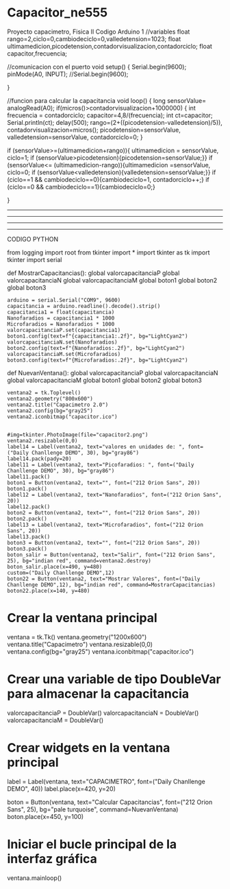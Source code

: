 # Capacitor_ne555
Proyecto capacimetro, Fisica II
Codigo Arduino 1
//variables
float rango=2,ciclo=0,cambiodeciclo=0,valledetension=1023;
float ultimamedicion,picodetension,contadorvisualizacion,contadorciclo;
float capacitor,frecuencia;

//comunicacion con el puerto
void setup() {
  Serial.begin(9600);
  pinMode(A0, INPUT);
  //Serial.begin(9600);
  
}

//funcion para calcular la capacitancia
void loop() {
     long sensorValue= analogRead(A0);
     if(micros()>contadorvisualizacion+1000000)
     {
      int frecuencia = contadorciclo;
      capacitor=4,8/(frecuencia);
      int ct=capacitor;
      Serial.println(ct);
      delay(500);
      rango=(2+((picodetension-valledetension)/5)), contadorvisualizacion=micros();
      picodetension=sensorValue, valledetension=sensorValue, contadorciclo=0;
     }

   if (sensorValue>=(ultimamedicion+rango)){ ultimamedicion = sensorValue, ciclo=1;
   if (sensorValue>picodetension){picodetension=sensorValue;}}
   if (sensorValue<= (ultimamedicion-rango)){ultimamedicion =sensorValue, ciclo=0;
   if (sensorValue<valledetension){valledetension=sensorValue;}}
   if (ciclo==1 && cambiodeciclo==0){cambiodeciclo=1, contadorciclo++;}
   if (ciclo==0 && cambiodeciclo==1){cambiodeciclo=0;}

}

*************************
*************************
*************************
*************************
CODIGO PYTHON

from logging import root
from tkinter import *
import tkinter as tk
import tkinter
import serial

def MostrarCapacitancias():
    global valorcapacitanciaP
    global valorcapacitanciaN
    global valorcapacitanciaM
    global boton1
    global boton2
    global boton3

    arduino = serial.Serial("COM9", 9600)
    capacitancia = arduino.readline().decode().strip()
    capacitancia1 = float(capacitancia)
    Nanofaradios = capacitancia1 * 1000
    Microfaradios = Nanofaradios * 1000
    valorcapacitanciaP.set(capacitancia1)
    boton1.config(text=f"{capacitancia1:.2f}", bg="LightCyan2")
    valorcapacitanciaN.set(Nanofaradios)
    boton2.config(text=f"{Nanofaradios:.2f}", bg="LightCyan2")
    valorcapacitanciaM.set(Microfaradios)
    boton3.config(text=f"{Microfaradios:.2f}", bg="LightCyan2")

def NuevanVentana():
    global valorcapacitanciaP
    global valorcapacitanciaN
    global valorcapacitanciaM
    global boton1
    global boton2
    global boton3
    
    ventana2 = tk.Toplevel()
    ventana2.geometry("800x600")
    ventana2.title("Capacimetro 2.0")
    ventana2.config(bg="gray25")
    ventana2.iconbitmap("capacitor.ico")
  

    #img=tkinter.PhotoImage(file="capacitor2.png")
    ventana2.resizable(0,0)
    label14 = Label(ventana2, text="valores en unidades de: ", font=("Daily Chanllenge DEMO", 30), bg="gray86")
    label14.pack(pady=20)
    label11 = Label(ventana2, text="Picofaradios: ", font=("Daily Chanllenge DEMO", 30), bg="gray86")
    label11.pack()
    boton1 = Button(ventana2, text="", font=("212 Orion Sans", 20))
    boton1.pack()
    label12 = Label(ventana2, text="Nanofaradios", font=("212 Orion Sans", 20))
    label12.pack()
    boton2 = Button(ventana2, text="", font=("212 Orion Sans", 20))
    boton2.pack()
    label13 = Label(ventana2, text="Microfaradios", font=("212 Orion Sans", 20))
    label13.pack()
    boton3 = Button(ventana2, text="", font=("212 Orion Sans", 20))
    boton3.pack()
    boton_salir = Button(ventana2, text="Salir", font=("212 Orion Sans", 25), bg="indian red", command=ventana2.destroy)  
    boton_salir.place(x=490, y=480)
    custom=("Daily Chanllenge DEMO",12)
    boton22 = Button(ventana2, text="Mostrar Valores", font=("Daily Chanllenge DEMO",12), bg="indian red", command=MostrarCapacitancias)
    boton22.place(x=140, y=480)

# Crear la ventana principal
ventana = tk.Tk()
ventana.geometry("1200x600")
ventana.title("Capacimetro")
ventana.resizable(0,0)
ventana.config(bg="gray25")
ventana.iconbitmap("capacitor.ico")

# Crear una variable de tipo DoubleVar para almacenar la capacitancia
valorcapacitanciaP = DoubleVar()
valorcapacitanciaN = DoubleVar()
valorcapacitanciaM = DoubleVar()

# Crear widgets en la ventana principal
label = Label(ventana, text="CAPACIMETRO", font=("Daily Chanllenge DEMO", 40))
label.place(x=420, y=20)

boton = Button(ventana, text="Calcular Capacitancias", font=("212 Orion Sans", 25), bg="pale turquoise", command=NuevanVentana)
boton.place(x=450, y=100)

# Iniciar el bucle principal de la interfaz gráfica
ventana.mainloop()
